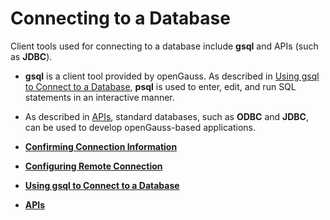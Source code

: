 # Connecting to a Database<a name="EN-US_TOPIC_0289900104"></a>

Client tools used for connecting to a database include  **gsql**  and APIs \(such as **JDBC**\).

-   **gsql**  is a client tool provided by openGauss. As described in  [Using gsql to Connect to a Database](using-gsql-to-connect-to-a-database.md),  **psql**  is used to enter, edit, and run SQL statements in an interactive manner.
-   As described in  [APIs](apis.md), standard databases, such as  **ODBC**  and  **JDBC**, can be used to develop openGauss-based applications.

-   **[Confirming Connection Information](confirming-connection-information.md)**  

-   **[Configuring Remote Connection](configuring-remote-connection.md)**  

-   **[Using gsql to Connect to a Database](using-gsql-to-connect-to-a-database.md)**  

-   **[APIs](apis.md)**  


